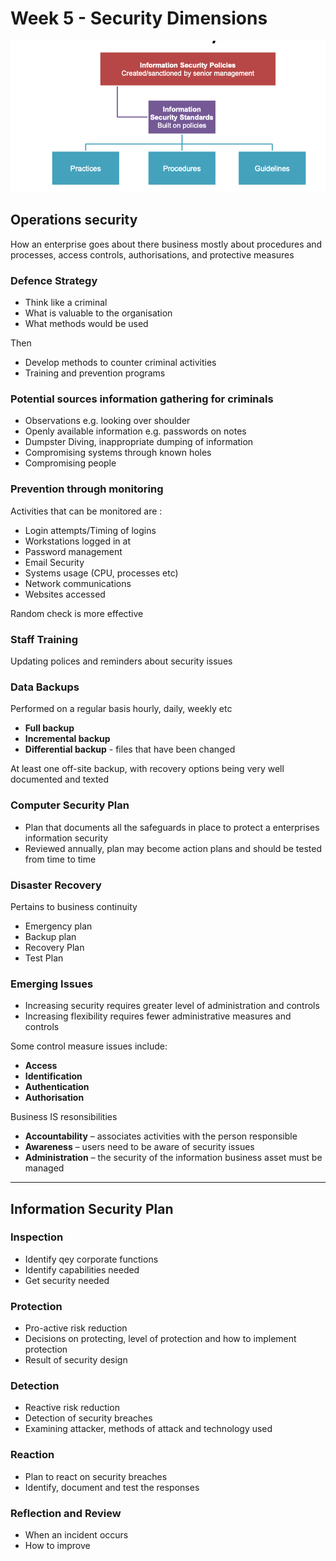 # Week 5 - Security Dimensions

![is-policies.png](images/is-policies.png)

## Operations security

How an enterprise goes about there business mostly about procedures and processes,
access controls, authorisations, and protective measures

### Defence Strategy

- Think like a criminal
- What is valuable to the organisation
- What methods would be used

Then

- Develop methods to counter criminal activities
- Training and prevention programs

### Potential sources information gathering for criminals

- Observations e.g. looking over shoulder
- Openly available information e.g. passwords on notes
- Dumpster Diving, inappropriate dumping of information
- Compromising systems through known holes
- Compromising people

### Prevention through monitoring

Activities that can be monitored are :

- Login attempts/Timing of logins
- Workstations logged in at
- Password management
- Email Security
- Systems usage (CPU, processes etc)
- Network communications
- Websites accessed

Random check is more effective

### Staff Training

Updating polices and reminders about security issues

### Data Backups

Performed on a regular basis hourly, daily, weekly etc

- **Full backup**
- **Incremental backup**
- **Differential backup** - files that have been changed

At least one off-site backup, with recovery options being very well documented and texted

### Computer Security Plan

- Plan that documents all the safeguards in place to protect a enterprises information security
- Reviewed annually, plan may become action plans and should be tested from time to time

### Disaster Recovery

Pertains to business continuity

- Emergency plan
- Backup plan
- Recovery Plan
- Test Plan

### Emerging Issues

- Increasing security requires greater level of administration and controls
- Increasing flexibility requires fewer
  administrative measures and controls

Some control measure issues include:

- **Access**
- **Identification**
- **Authentication**
- **Authorisation**

Business IS resonsibilities

- **Accountability** – associates activities with the person responsible
- **Awareness** – users need to be aware of
  security issues
- **Administration** – the security of the
  information business asset must be managed

---

## Information Security Plan

### Inspection

- Identify qey corporate functions
- Identify capabilities needed
- Get security needed

### Protection

- Pro-active risk reduction
- Decisions on protecting, level of protection and how to implement protection
- Result of security design

### Detection

- Reactive risk reduction
- Detection of security breaches
- Examining attacker, methods of attack and technology used

### Reaction

- Plan to react on security breaches
- Identify, document and test the responses

### Reflection and Review

- When an incident occurs
- How to improve
